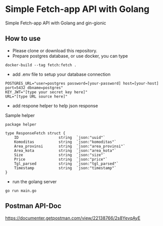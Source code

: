 # Simple Fetch-app API with Golang

Simple Fetch-app API with Golang and gin-gionic

## How to use
- Please clone or download this repository.
- Prepare postgres database, or use docker, you can type
```
docker-build --tag fetch:fetch .
```
- add .env file to setup your database connection
```
POSTGRES_URL="user=postgres password=[your-password] host=[your-host] port=5432 dbname=postgres"
KEY_JWT="[type your secret key here]"
URL="[type URL source here]"
```
- add respone helper to help json response

Sample helper
```
package helper

type ResponseFetch struct {
	ID     				string 	`json:"uuid"`
	Komoditas 			string 	`json:"komoditas"`
	Area_provinsi		string 	`json:"area_provinsi"`
	Area_kota			string 	`json:"area_kota"`
	Size				string	`json:"size"`
	Price				string	`json:"price"`
	Tgl_parsed			string	`json:"tgl_parsed"`
	Timestamp			string	`json:"timestamp"`
}
```
- run the golang server
```
go run main.go
```
## Postman API-Doc
https://documenter.getpostman.com/view/22138766/2s8YevqAyE
